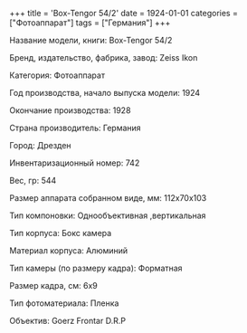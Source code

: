 +++
title = 'Box-Tengor 54/2'
date = 1924-01-01
categories = ["Фотоаппарат"]
tags = ["Германия"]
+++

Название модели, книги: Box-Tengor 54/2

Бренд, издательство, фабрика, завод: Zeiss Ikon

Категория: Фотоаппарат

Год производства, начало выпуска модели: 1924

Окончание производства: 1928

Страна производитель: Германия

Город: Дрезден

Инвентаризационный номер: 742

Вес, гр: 544

Размер аппарата  собранном виде, мм: 112х70х103

Тип компоновки: Однообъективная ,вертикальная

Тип корпуса: Бокс камера

Материал корпуса: Алюминий

Тип камеры (по размеру кадра): Форматная

Размер кадра, см: 6х9

Тип фотоматериала: Пленка

Объектив: Goerz Frontar D.R.P


